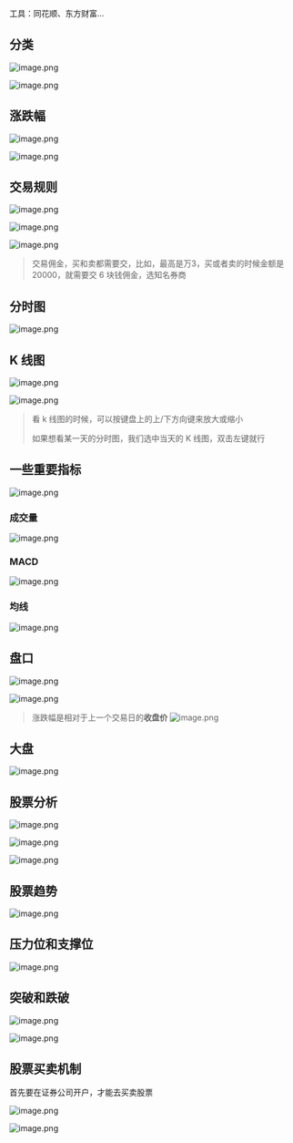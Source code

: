 
工具：同花顺、东方财富...


## 分类
![image.png](https://raw.githubusercontent.com/guchaolong/articleImgs/master/202312100506901.png)


![image.png](https://raw.githubusercontent.com/guchaolong/articleImgs/master/202312100252576.png)






## 涨跌幅
![image.png](https://raw.githubusercontent.com/guchaolong/articleImgs/master/202312100257058.png)

![image.png](https://raw.githubusercontent.com/guchaolong/articleImgs/master/202312100519490.png)







## 交易规则
![image.png](https://raw.githubusercontent.com/guchaolong/articleImgs/master/202312100356863.png)

![image.png](https://raw.githubusercontent.com/guchaolong/articleImgs/master/202312100517537.png)

![image.png](https://raw.githubusercontent.com/guchaolong/articleImgs/master/202312100536760.png)
>交易佣金，买和卖都需要交，比如，最高是万3，买或者卖的时候金额是 20000，就需要交 6 块钱佣金，选知名券商




## 分时图
![image.png](https://raw.githubusercontent.com/guchaolong/articleImgs/master/202312100522189.png)




## K 线图
![image.png](https://raw.githubusercontent.com/guchaolong/articleImgs/master/202312100410161.png)


![image.png](https://raw.githubusercontent.com/guchaolong/articleImgs/master/202312100527780.png)


>看 k 线图的时候，可以按键盘上的上/下方向键来放大或缩小
>
>如果想看某一天的分时图，我们选中当天的 K 线图，双击左键就行


## 一些重要指标
![image.png](https://raw.githubusercontent.com/guchaolong/articleImgs/master/202312100557244.png)

### 成交量
![image.png](https://raw.githubusercontent.com/guchaolong/articleImgs/master/202312100414085.png)

### MACD
![image.png](https://raw.githubusercontent.com/guchaolong/articleImgs/master/202312100418294.png)


### 均线
![image.png](https://raw.githubusercontent.com/guchaolong/articleImgs/master/202312100421113.png)

## 盘口
![image.png](https://raw.githubusercontent.com/guchaolong/articleImgs/master/202312100427506.png)

![image.png](https://raw.githubusercontent.com/guchaolong/articleImgs/master/202312100632898.png)

>涨跌幅是相对于上一个交易日的**收盘价**
![image.png](https://raw.githubusercontent.com/guchaolong/articleImgs/master/202312100638726.png)


## 大盘
![image.png](https://raw.githubusercontent.com/guchaolong/articleImgs/master/202312100435270.png)

## 股票分析

![image.png](https://raw.githubusercontent.com/guchaolong/articleImgs/master/202312100438381.png)


![image.png](https://raw.githubusercontent.com/guchaolong/articleImgs/master/202312100444594.png)


![image.png](https://raw.githubusercontent.com/guchaolong/articleImgs/master/202312100445817.png)



## 股票趋势
![image.png](https://raw.githubusercontent.com/guchaolong/articleImgs/master/202312100622304.png)


## 压力位和支撑位
![image.png](https://raw.githubusercontent.com/guchaolong/articleImgs/master/202312100615486.png)

## 突破和跌破
![image.png](https://raw.githubusercontent.com/guchaolong/articleImgs/master/202312100624266.png)

![image.png](https://raw.githubusercontent.com/guchaolong/articleImgs/master/202312100625929.png)



## 股票买卖机制

首先要在证券公司开户，才能去买卖股票

![image.png](https://raw.githubusercontent.com/guchaolong/articleImgs/master/202312100644892.png)




![image.png](https://raw.githubusercontent.com/guchaolong/articleImgs/master/202312100456659.png)
